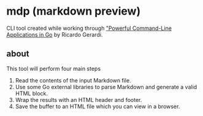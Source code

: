 # mdp (markdown preview)

CLI tool created while working through ["Powerful Command-Line Applications in Go](https://pragprog.com/titles/rggo/powerful-command-line-applications-in-go/) by Ricardo Gerardi.

## about

This tool will perform four main steps

1. Read the contents of the input Markdown file.
2. Use some Go external libraries to parse Markdown and generate a valid HTML block.
3. Wrap the results with an HTML header and footer.
4. Save the buffer to an HTML file which you can view in a browser.
